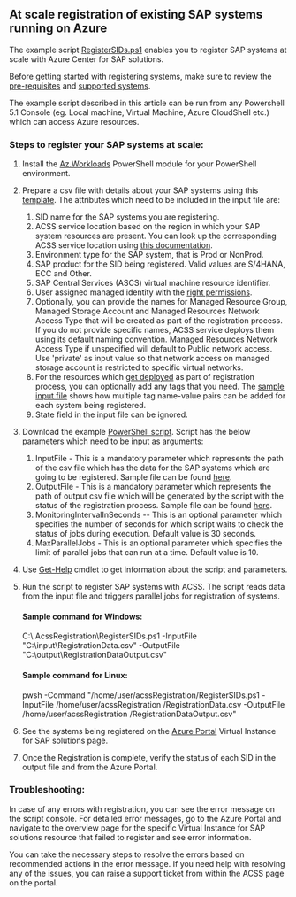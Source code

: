 ## At scale registration of existing SAP systems running on Azure

The example script [RegisterSIDs.ps1](https://github.com/Azure/Azure-Center-for-SAP-solutions/blob/main/MassRegistrationOfSAPSystems/RegisterSIDs.ps1) enables you to register SAP systems at scale with Azure Center for SAP solutions. 

Before getting started with registering systems, make sure to review the [pre-requisites](https://learn.microsoft.com/en-us/azure/sap/center-sap-solutions/register-existing-system#prerequisites) and [supported systems](https://learn.microsoft.com/en-us/azure/sap/center-sap-solutions/register-existing-system#supported-systems).

The example script described in this article can be run from any Powershell 5.1 Console (eg. Local machine, Virtual Machine, Azure CloudShell etc.) which can access Azure resources.

### Steps to register your SAP systems at scale:
1. Install the [Az.Workloads](https://learn.microsoft.com/en-us/powershell/module/az.workloads/?view=azps-10.0.0) PowerShell module for your PowerShell environment.
   
3. Prepare a csv file with details about your SAP systems using this [template](https://github.com/Azure/Azure-Center-for-SAP-solutions/blob/main/MassRegistrationOfSAPSystems/RegistrationData.csv). The attributes which need to be included in the input file are:
    1. SID name for the SAP systems you are registering.
    2. ACSS service location based on the region in which your SAP system resources are present. You can look up the corresponding ACSS service location using [this documentation](https://learn.microsoft.com/en-us/azure/sap/center-sap-solutions/quickstart-register-system-powershell#:~:text=SAP%20application%20location-,Azure%20Center%20for%20SAP%20solutions%20service%20location,-East%20US).
    3. Environment type for the SAP system, that is Prod or NonProd.
    4. SAP product for the SID being registered. Valid values are S/4HANA, ECC and Other.
    5. SAP Central Services (ASCS) virtual machine resource identifier.
    6. User assigned managed identity with the [right permissions](https://learn.microsoft.com/en-us/azure/sap/center-sap-solutions/register-existing-system#setup-user-assigned-managed-identity).
    7. Optionally, you can provide the names for Managed Resource Group, Managed Storage Account and Managed Resources Network Access Type that will be created as part of the registration process. If you do not provide specific names, ACSS service deploys them using its default naming convention. Managed Resources Network Access Type if unspecified will default to Public network access. Use 'private' as input value so that network access on managed storage account is restricted to specific virtual networks.
    8. For the resources which [get deployed](https://learn.microsoft.com/en-us/azure/sap/center-sap-solutions/register-existing-system#:~:text=When%20you%20register%20a%20system%20with%20Azure%20Center%20for%20SAP%20solutions%2C%20the%20following%20resources%20are%20created%20in%20your%20Subscription%3A) as part of registration process, you can optionally add any tags that you need. The [sample input file](https://github.com/Azure/Azure-Center-for-SAP-solutions/blob/main/MassRegistrationOfSAPSystems/RegistrationData.csv) shows how multiple tag name-value pairs can be added for each system being registered.
    9. State field in the input file can be ignored.
        
4. Download the example [PowerShell script](https://github.com/Azure/Azure-Center-for-SAP-solutions/blob/main/MassRegistrationOfSAPSystems/RegisterSIDs.ps1). Script has the below parameters which need to be input as arguments:
   1. InputFile - This is a mandatory parameter which represents the path of the csv file which has the data for the SAP systems which are going to be registered. Sample file can be found [here](https://github.com/Azure/Azure-Center-for-SAP-solutions/blob/55e5c88021ec16e42084446792cf6de51d897e11/MassRegistrationOfSAPSystems/RegistrationData.csv).
   2. OutputFile - This is a mandatory parameter which represents the path of output csv file which will be generated by the script with the status of the registration process. Sample file can be found [here](https://github.com/Azure/Azure-Center-for-SAP-solutions/blob/main/MassRegistrationOfSAPSystems/RegistrationDataOutput.csv).
   3. MonitoringIntervalInSeconds -- This is an optional parameter which specifies the number of seconds for which script waits to check the status of jobs during execution. Default value is 30 seconds.
   4. MaxParallelJobs - This is an optional parameter which specifies the limit of parallel jobs that can run at a time. Default value is 10.
      
5. Use [Get-Help](https://learn.microsoft.com/powershell/module/microsoft.powershell.core/get-help?view=powershell-5.1) cmdlet to get information about the script and parameters.

6. Run the script to register SAP systems with ACSS. The script reads data from the input file and triggers parallel jobs for registration of systems.
   #### Sample command for Windows:
   C:\ AcssRegistration\RegisterSIDs.ps1 -InputFile "C:\input\RegistrationData.csv" -OutputFile "C:\output\RegistrationDataOutput.csv"

   #### Sample command for Linux:
   pwsh -Command "/home/user/acssRegistration/RegisterSIDs.ps1 -InputFile /home/user/acssRegistration /RegistrationData.csv -OutputFile /home/user/acssRegistration /RegistrationDataOutput.csv"

7. See the systems being registered on the [Azure Portal](https://aka.ms/acssvislist) Virtual Instance for SAP solutions page.
8. Once the Registration is complete, verify the status of each SID in the output file and from the Azure Portal.

### Troubleshooting:
In case of any errors with registration, you can see the error message on the script console. For detailed error messages, go to the Azure Portal and navigate to the overview page for the specific Virtual Instance for SAP solutions resource that failed to register and see error information.

You can take the necessary steps to resolve the errors based on recommended actions in the error message. If you need help with resolving any of the issues, you can raise a support ticket from within the ACSS page on the portal.
